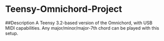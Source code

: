 # Teensy-Omnichord-Project

##Description
A Teensy 3.2-based version of the Omnichord, with USB MIDI capabilities. Any major/minor/major-7th chord can be played with this setup.
